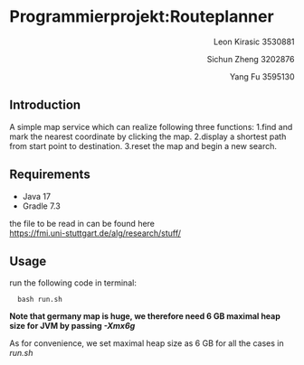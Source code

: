 # Programmierprojekt:Routeplanner
<html>
  <body>
  <p style="text-align:right">Leon Kirasic 3530881</p>
  <p style="text-align:right">Sichun Zheng 3202876</p>
  <p style="text-align:right">Yang Fu 3595130</p>
</body>
</html>



## Introduction
A simple map service which can realize following three functions:
1.find and mark the nearest coordinate by clicking the map. 
2.display a shortest path from start point to destination. 
3.reset the map and begin a new search.

## Requirements

- Java 17
- Gradle 7.3

the file to be read in can be found here <br/>
https://fmi.uni-stuttgart.de/alg/research/stuff/

## Usage

run the following code in terminal:
     
      bash run.sh



**Note that germany map is huge, we therefore need 6 GB maximal heap size for JVM by passing _-Xmx6g_**

As for convenience, we set maximal heap size as 6 GB for all the cases in _run.sh_